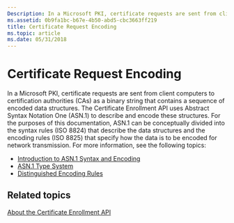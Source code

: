 ```yaml
---
Description: In a Microsoft PKI, certificate requests are sent from client computers to certification authorities (CAs) as a binary string that contains a sequence of encoded data structures.
ms.assetid: 0b9fa1bc-b67e-4b50-abd5-cbc3663ff219
title: Certificate Request Encoding
ms.topic: article
ms.date: 05/31/2018
---
```


# Certificate Request Encoding

In a Microsoft PKI, certificate requests are sent from client computers to certification authorities (CAs) as a binary string that contains a sequence of encoded data structures. The Certificate Enrollment API uses Abstract Syntax Notation One (ASN.1) to describe and encode these structures. For the purposes of this documentation, ASN.1 can be conceptually divided into the syntax rules (ISO 8824) that describe the data structures and the encoding rules (ISO 8825) that specify how the data is to be encoded for network transmission. For more information, see the following topics:

-   [Introduction to ASN.1 Syntax and Encoding](about-introduction-to-asn-1-syntax-and-encoding.md)
-   [ASN.1 Type System](about-asn-1-type-system.md)
-   [Distinguished Encoding Rules](distinguished-encoding-rules.md)

## Related topics

<dl> <dt>

[About the Certificate Enrollment API](about-the-certificate-enrollment-api.md)
</dt> </dl>

 

 




